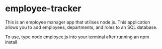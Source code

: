 # employee-tracker

This is an employee manager app that utilises node.js. This application allows you to add employees, departments, and roles to an SQL database. 

To use, type node employee.js into your terminal after running an npm install 

